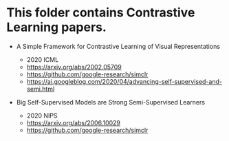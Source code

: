 # This folder contains Contrastive Learning papers.

- A Simple Framework for Contrastive Learning of Visual Representations
    - 2020 ICML
    - https://arxiv.org/abs/2002.05709
    - https://github.com/google-research/simclr
    - https://ai.googleblog.com/2020/04/advancing-self-supervised-and-semi.html

- Big Self-Supervised Models are Strong Semi-Supervised Learners
    - 2020 NIPS
    - https://arxiv.org/abs/2006.10029
    - https://github.com/google-research/simclr
